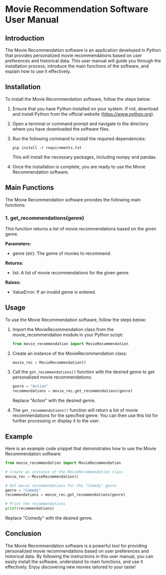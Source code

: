 # Movie Recommendation Software User Manual

## Introduction

The Movie Recommendation software is an application developed in Python that provides personalized movie recommendations based on user preferences and historical data. This user manual will guide you through the installation process, introduce the main functions of the software, and explain how to use it effectively.

## Installation

To install the Movie Recommendation software, follow the steps below:

1. Ensure that you have Python installed on your system. If not, download and install Python from the official website (https://www.python.org).

2. Open a terminal or command prompt and navigate to the directory where you have downloaded the software files.

3. Run the following command to install the required dependencies:

   ```
   pip install -r requirements.txt
   ```

   This will install the necessary packages, including numpy and pandas.

4. Once the installation is complete, you are ready to use the Movie Recommendation software.

## Main Functions

The Movie Recommendation software provides the following main functions:

### 1. get_recommendations(genre)

This function returns a list of movie recommendations based on the given genre.

**Parameters:**

- genre (str): The genre of movies to recommend.

**Returns:**

- list: A list of movie recommendations for the given genre.

**Raises:**

- ValueError: If an invalid genre is entered.

## Usage

To use the Movie Recommendation software, follow the steps below:

1. Import the MovieRecommendation class from the movie_recommendation module in your Python script:

   ```python
   from movie_recommendation import MovieRecommendation
   ```

2. Create an instance of the MovieRecommendation class:

   ```python
   movie_rec = MovieRecommendation()
   ```

3. Call the `get_recommendations()` function with the desired genre to get personalized movie recommendations:

   ```python
   genre = "Action"
   recommendations = movie_rec.get_recommendations(genre)
   ```

   Replace "Action" with the desired genre.

4. The `get_recommendations()` function will return a list of movie recommendations for the specified genre. You can then use this list for further processing or display it to the user.

## Example

Here is an example code snippet that demonstrates how to use the Movie Recommendation software:

```python
from movie_recommendation import MovieRecommendation

# Create an instance of the MovieRecommendation class
movie_rec = MovieRecommendation()

# Get movie recommendations for the "Comedy" genre
genre = "Comedy"
recommendations = movie_rec.get_recommendations(genre)

# Print the recommendations
print(recommendations)
```

Replace "Comedy" with the desired genre.

## Conclusion

The Movie Recommendation software is a powerful tool for providing personalized movie recommendations based on user preferences and historical data. By following the instructions in this user manual, you can easily install the software, understand its main functions, and use it effectively. Enjoy discovering new movies tailored to your taste!